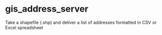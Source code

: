 # gis_address_server
Take a shapefile (.shp) and deliver a list of addresses formatted in CSV or Excel spreadsheet
